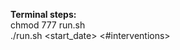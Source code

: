 
**Terminal steps:**<br/>
chmod 777 run.sh <br/>
./run.sh <username> <password> <start_date> <#interventions>
